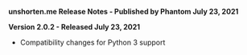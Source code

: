 **unshorten.me Release Notes - Published by Phantom July 23, 2021**


**Version 2.0.2 - Released July 23, 2021**

* Compatibility changes for Python 3 support

